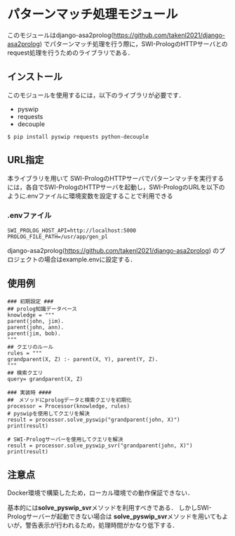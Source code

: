 # パターンマッチ処理モジュール

このモジュールはdjango-asa2prolog(https://github.com/takenl2021/django-asa2prolog) でパターンマッチ処理を行う際に，SWI-PrologのHTTPサーバとのrequest処理を行うためのライブラリである．


## インストール
このモジュールを使用するには，以下のライブラリが必要です．
- pyswip
- requests
- decouple

```
$ pip install pyswip requests python-decouple
```
## URL指定
本ライブラリを用いて
SWI-PrologのHTTPサーバでパターンマッチを実行するには，各自でSWI-PrologのHTTPサーバを起動し，SWI-PrologのURLを以下のように.envファイルに環境変数を設定することで利用できる
### .envファイル
```
SWI_PROLOG_HOST_API=http://localhost:5000
PROLOG_FILE_PATH=/usr/app/gen_pl
```
django-asa2prolog(https://github.com/takenl2021/django-asa2prolog) のプロジェクトの場合はexample.envに設定する．
## 使用例
```
### 初期設定 ###
## prolog知識データベース
knowledge = """
parent(john, jim).
parent(john, ann).
parent(jim, bob).
"""
## クエリのルール
rules = """
grandparent(X, Z) :- parent(X, Y), parent(Y, Z).
"""
## 検索クエリ
query= grandparent(X, Z)

### 実装時 ####
##　メソッドにprologデータと検索クエリを初期化
processor = Processor(knowledge, rules)
# pyswipを使用してクエリを解決
result = processor.solve_pyswip("grandparent(john, X)")
print(result)

# SWI-Prologサーバーを使用してクエリを解決
result = processor.solve_pyswip_svr("grandparent(john, X)")
print(result)
```

## 注意点
Docker環境で構築したため，ローカル環境での動作保証できない．

基本的には**solve_pyswip_svr**メソッドを利用すべきである．
しかしSWI-Prologサーバーが起動できない場合は
**solve_pyswip_svr**メソッドを用いてもよいが，警告表示が行われるため，処理時間がかなり低下する．

